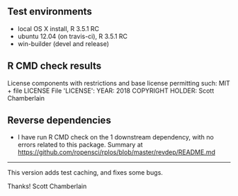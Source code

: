 ## Test environments

* local OS X install, R 3.5.1 RC
* ubuntu 12.04 (on travis-ci), R 3.5.1 RC
* win-builder (devel and release)

## R CMD check results

  License components with restrictions and base license permitting such:
    MIT + file LICENSE
  File 'LICENSE':
    YEAR: 2018
    COPYRIGHT HOLDER: Scott Chamberlain

## Reverse dependencies

* I have run R CMD check on the 1 downstream dependency, with no errors
  related to this package. Summary at
  <https://github.com/ropensci/rplos/blob/master/revdep/README.md>

----------

This version adds test caching, and fixes some bugs.

Thanks!
Scott Chamberlain
